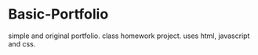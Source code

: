 # Basic-Portfolio

simple and original portfolio. class homework project. uses html, javascript and css. 
